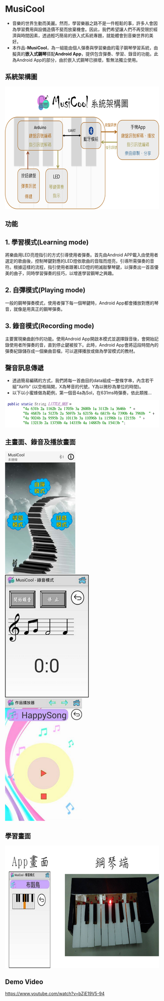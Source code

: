 MusiCool
===

- 音樂的世界生動而美麗。然而，學習樂器之路不是一件輕鬆的事，許多人會因為學習費用與設備造價不斐而放棄機會。因此，我們希望讓人們不再受限於經濟與時間因素，透過輕巧簡易的嵌入式系統專題，就能體會到音樂世界的美好。
- 本作品-**MusiCool**，為一組能由個人彈奏與學習樂曲的電子鋼琴學習系統，由擬真的**嵌入式鋼琴**搭配**Android App**，提供包含彈奏、學習、錄音的功能。此為Android App的部分，由於嵌入式鋼琴已損壞，暫無法獨立使用。

系統架構圖
---
<img src="screenshots/Frame_Diagram.png" height="400"/>

功能
---
## 1. 學習模式(Learning mode)
將樂曲用LED亮燈指引的方式引導使用者彈奏。首先由Android APP載入由使用者選定的歌曲後，控制琴鍵對應的LED燈依歌曲的音階而燈亮，引導所需彈奏的音符。根據這樣的流程，指引使用者跟著LED燈的明滅敲擊琴鍵，以彈奏出一首首優美的曲子，同時學習彈奏的技巧，以增進學習鋼琴之興趣。

## 2. 自彈模式(Playing mode)
一般的鋼琴彈奏模式，使用者彈下每一個琴鍵時，Android App都會播放對應的琴音，就像是用真正的鋼琴彈奏。

## 3. 錄音模式(Recording mode)
主要實現樂曲創作的功能。使用Android App開啟本模式並選擇錄音後，會開始記錄使用者所彈奏的音，直到停止鍵被按下。此時，Android App會將這段時間內的彈奏紀錄儲存成一個樂曲音檔，可以選擇播放或做為學習模式的教材。

聲音訊息傳遞
---
- 透過簡易編碼的方式，我們將每一首曲目的data組成一整條字串，內含若干組"XaYb" (以空格隔開，X為琴音的代號，Y為以微秒為單位的時間)。
- 以下以小蜜蜂做為範例，第一個音4a為Sol，在631ms時彈奏，依此類推...
<img src="screenshots/song.png"/>

主畫面、錄音及播放畫面
---
<img src="screenshots/main_activity.png" height="400"/> <img src="screenshots/record_mode.png" height="400"/> <img src="screenshots/play_mode.png" height="400"/>

學習畫面
---
<img src="screenshots/learn_mode.png" height="400"/>

Demo Video
---
https://www.youtube.com/watch?v=bZjE19V5-94
